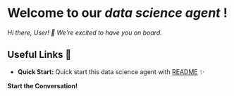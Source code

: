 # Welcome to our *data science agent* ! 

*Hi there, User! 👋 We're excited to have you on board.*

## Useful Links 🔗

- **Quick Start:** Quick start this data science agent with [README](https://github.com/microsoft/TaskWeaver?tab=readme-ov-file#-quick-start) ✨

**Start the Conversation!**
